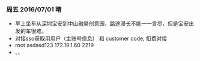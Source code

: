 ### 周五 2016/07/01 晴
- 早上坐车从深圳宝安到中山融昊创意园，路途漫长不能一一言尽，但是宝安出发的车很难。
- 对接sso获取用用户（主账号信息） 和 customer code, 扣费对接
-  root asdasd123 172.18.1.60 2219
-  、、